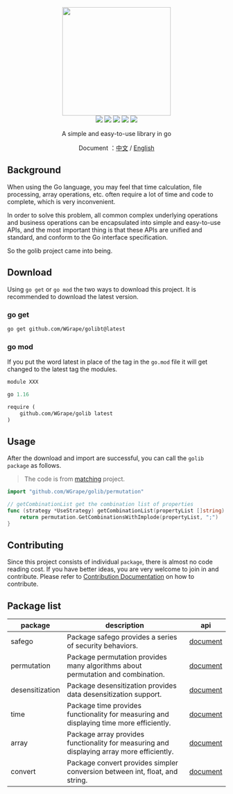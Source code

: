 <div align="center">
<img width="250" src="https://user-images.githubusercontent.com/35942268/177622393-c67a9433-eb2b-4de3-a8e9-262d4db48565.png">
</div>

<div align="center">
    <img src="https://img.shields.io/badge/go-1.13+-blue.svg">
    <img src="https://github.com/wgrape/golib/actions/workflows/build.yml/badge.svg">
    <img src="https://img.shields.io/badge/Document-中文/English-orange.svg">
    <a href="https://godoc.org/github.com/WGrape/golib"><img src="https://godoc.org/github.com/WGrape/golib?status.svg" ></a>
    <img src="https://img.shields.io/badge/License-MIT-green.svg">   
</div>

<div align="center">    
    <p>A simple and easy-to-use library in go</p>
    <p>Document ：<a href="/README.zh-CN.md">中文</a> / <a href="/README.md">English</a></p>
</div>

## Background

When using the Go language, you may feel that time calculation, file processing, array operations, etc. often require a lot of time and code to complete, which is very inconvenient.

In order to solve this problem, all common complex underlying operations and business operations can be encapsulated into simple and easy-to-use APIs, and the most important thing is that these APIs are unified and standard, and conform to the Go interface specification.

So the golib project came into being.

## Download
Using ```go get``` or ```go mod``` the two ways to download this project. It is recommended to download the latest version.

### go get
```bash
go get github.com/WGrape/golibt@latest
```

### go mod
If you put the word latest in place of the tag in the ```go.mod``` file it will get changed to the latest tag the modules.

```mod
module XXX

go 1.16

require (
    github.com/WGrape/golib latest
)

```

## Usage
After the download and import are successful, you can call the ```golib package``` as follows.

> The code is from [matching](https://github.com/WGrape/matching/blob/main/pkg/strategy/strategy.go) project.

```go
import "github.com/WGrape/golib/permutation"

// getCombinationList get the combination list of properties
func (strategy *UseStrategy) getCombinationList(propertyList []string) []string {
    return permutation.GetCombinationsWithImplode(propertyList, ";")
}
```

## Contributing
Since this project consists of individual ```package```, there is almost no code reading cost. If you have better ideas, you are very welcome to join in and contribute. Please refer to [Contribution Documentation](.github/CONTRIBUTING.md) on how to contribute.

## Package list

| package         | description                                                                               | api                                                                    |
|-----------------|-------------------------------------------------------------------------------------------|------------------------------------------------------------------------|
| safego          | Package safego provides a series of security behaviors.                                   | [document](https://pkg.go.dev/github.com/WGrape/golib/safego)          |
| permutation     | Package permutation provides many algorithms about permutation and combination.           | [document](https://pkg.go.dev/github.com/WGrape/golib/permutation)     |
| desensitization | Package desensitization provides data desensitization support.                            | [document](https://pkg.go.dev/github.com/WGrape/golib/desensitization) |
| time            | Package time provides functionality for measuring and displaying time more efficiently.   | [document](https://pkg.go.dev/github.com/WGrape/golib/time)            |
 | array           | Package array provides functionality for measuring and displaying array more efficiently. | [document](https://pkg.go.dev/github.com/WGrape/golib/array)           |
| convert         | Package convert provides simpler conversion between int, float, and string.               | [document](https://pkg.go.dev/github.com/WGrape/golib/convert)         |
